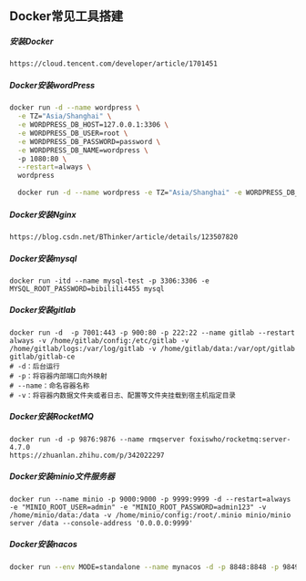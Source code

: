 ## Docker常见工具搭建

##### 安装Docker

```
https://cloud.tencent.com/developer/article/1701451
```



##### Docker安装wordPress

```bash
docker run -d --name wordpress \
  -e TZ="Asia/Shanghai" \
  -e WORDPRESS_DB_HOST=127.0.0.1:3306 \
  -e WORDPRESS_DB_USER=root \
  -e WORDPRESS_DB_PASSWORD=password \
  -e WORDPRESS_DB_NAME=wordpress \        
  -p 1080:80 \
  --restart=always \
  wordpress
  
  docker run -d --name wordpress -e TZ="Asia/Shanghai" -e WORDPRESS_DB_HOST=203.189.199.140:3306 -e WORDPRESS_DB_USER=root -e WORDPRESS_DB_PASSWORD=bibilili4455 -e WORDPRESS_DB_NAME=wordpress -p 9002:80 --restart=always wordpress
```

##### Docker安装Nginx

```
https://blog.csdn.net/BThinker/article/details/123507820
```

##### Docker安装mysql

```
docker run -itd --name mysql-test -p 3306:3306 -e MYSQL_ROOT_PASSWORD=bibilili4455 mysql
```

##### Docker安装gitlab

```
docker run -d  -p 7001:443 -p 900:80 -p 222:22 --name gitlab --restart always -v /home/gitlab/config:/etc/gitlab -v /home/gitlab/logs:/var/log/gitlab -v /home/gitlab/data:/var/opt/gitlab gitlab/gitlab-ce
# -d：后台运行
# -p：将容器内部端口向外映射
# --name：命名容器名称
# -v：将容器内数据文件夹或者日志、配置等文件夹挂载到宿主机指定目录

```

##### Docker安装RocketMQ

```
docker run -d -p 9876:9876 --name rmqserver foxiswho/rocketmq:server-4.7.0
https://zhuanlan.zhihu.com/p/342022297
```



##### Docker安装minio文件服务器

```
docker run --name minio -p 9000:9000 -p 9999:9999 -d --restart=always -e "MINIO_ROOT_USER=admin" -e "MINIO_ROOT_PASSWORD=admin123" -v /home/minio/data:/data -v /home/minio/config:/root/.minio minio/minio server /data --console-address '0.0.0.0:9999'
```

##### Docker安装nacos

```bash
docker run --env MODE=standalone --name mynacos -d -p 8848:8848 -p 9849:9849 -p 9848:9848  docker.io/nacos/nacos-server
```

